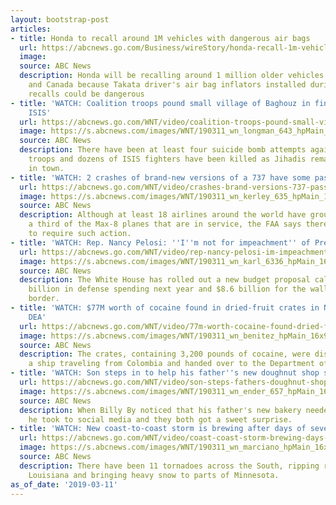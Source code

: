 ```yaml
---
layout: bootstrap-post
articles:
- title: Honda to recall around 1M vehicles with dangerous air bags
  url: https://abcnews.go.com/Business/wireStory/honda-recall-1m-vehicles-dangerous-air-bags-61617658
  image: 
  source: ABC News
  description: Honda will be recalling around 1 million older vehicles in the U.S.
    and Canada because Takata driver's air bag inflators installed during previous
    recalls could be dangerous
- title: 'WATCH: Coalition troops pound small village of Baghouz in final push against
    ISIS'
  url: https://abcnews.go.com/WNT/video/coalition-troops-pound-small-village-baghouz-final-push-61615552
  image: https://s.abcnews.com/images/WNT/190311_wn_longman_643_hpMain_16x9_992.jpg
  source: ABC News
  description: There have been at least four suicide bomb attempts against coalition
    troops and dozens of ISIS fighters have been killed as Jihadis remain holed up
    in town.
- title: 'WATCH: 2 crashes of brand-new versions of a 737 have some passengers worried'
  url: https://abcnews.go.com/WNT/video/crashes-brand-versions-737-passengers-worried-61615215
  image: https://s.abcnews.com/images/WNT/190311_wn_kerley_635_hpMain_16x9_992.jpg
  source: ABC News
  description: Although at least 18 airlines around the world have grounded nearly
    a third of the Max-8 planes that are in service, the FAA says there is no evidence
    to require such action.
- title: 'WATCH: Rep. Nancy Pelosi: ''I''m not for impeachment'' of President Trump'
  url: https://abcnews.go.com/WNT/video/rep-nancy-pelosi-im-impeachment-president-trump-61615259
  image: https://s.abcnews.com/images/WNT/190311_wn_karl_6336_hpMain_16x9_992.jpg
  source: ABC News
  description: The White House has rolled out a new budget proposal calling for $750
    billion in defense spending next year and $8.6 billion for the wall on the Mexican
    border.
- title: 'WATCH: $77M worth of cocaine found in dried-fruit crates in New Jersey:
    DEA'
  url: https://abcnews.go.com/WNT/video/77m-worth-cocaine-found-dried-fruit-crates-jersey-61615553
  image: https://s.abcnews.com/images/WNT/190311_wn_benitez_hpMain_16x9_992.jpg
  source: ABC News
  description: The crates, containing 3,200 pounds of cocaine, were discovered on
    a ship traveling from Colombia and handed over to the Department of Homeland Security/
- title: 'WATCH: Son steps in to help his father''s new doughnut shop sell out'
  url: https://abcnews.go.com/WNT/video/son-steps-fathers-doughnut-shop-sell-61615590
  image: https://s.abcnews.com/images/WNT/190311_wn_ender_657_hpMain_16x9_992.jpg
  source: ABC News
  description: When Billy By noticed that his father's new bakery needed customers,
    he took to social media and they both got a sweet surprise.
- title: 'WATCH: New coast-to-coast storm is brewing after days of severe weather'
  url: https://abcnews.go.com/WNT/video/coast-coast-storm-brewing-days-severe-weather-61615324
  image: https://s.abcnews.com/images/WNT/190311_wn_marciano_hpMain_16x9_992.jpg
  source: ABC News
  description: There have been 11 tornadoes across the South, ripping roofs off in
    Louisiana and bringing heavy snow to parts of Minnesota.
as_of_date: '2019-03-11'
---
```


